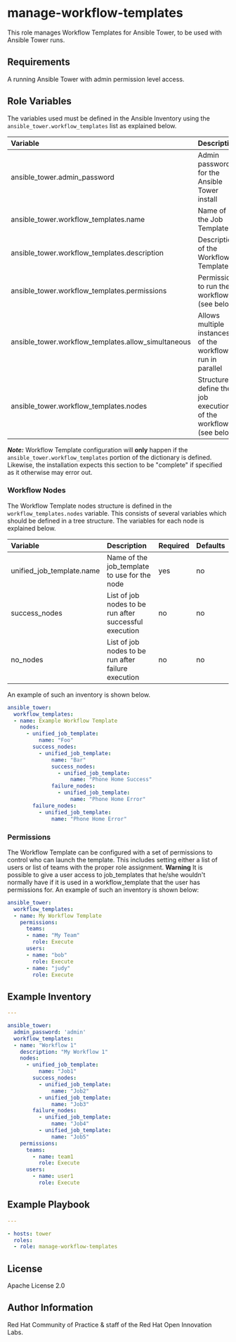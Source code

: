 manage-workflow-templates
====================

This role manages Workflow Templates for Ansible Tower, to be used with Ansible Tower runs.

## Requirements

A running Ansible Tower with admin permission level access.


## Role Variables

The variables used must be defined in the Ansible Inventory using the `ansible_tower.workflow_templates` list as explained below.

| Variable | Description | Required | Defaults |
|:---------|:------------|:---------|:---------|
|ansible_tower.admin_password|Admin password for the Ansible Tower install|yes||
|ansible_tower.workflow_templates.name|Name of the Job Template|yes||
|ansible_tower.workflow_templates.description|Description of the Workflow Template	|no||
|ansible_tower.workflow_templates.permissions|Permissions to run the workflow (see below)	|no||
|ansible_tower.workflow_templates.allow_simultaneous|Allows multiple instances of the workflow to run in parallel|no|true|
|ansible_tower.workflow_templates.nodes|Structure to define the job execution of the workflow (see below)	|no||

**_Note:_** Workflow Template configuration will **only** happen if the `ansible_tower.workflow_templates` portion of the dictionary is defined. Likewise, the installation expects this section to be "complete" if specified as it otherwise may error out.

### Workflow Nodes
The Workflow Template nodes structure is defined in the `workflow_templates.nodes` variable. This consists of several variables which should be defined in a tree structure. The variables for each node is explained below.

| Variable | Description | Required | Defaults |
|:---------|:------------|:---------|:---------|
|unified_job_template.name|Name of the job_template to use for the node| yes| no ||
|success_nodes|List of job nodes to be run after successful execution| no| no ||
|no_nodes|List of job nodes to be run after failure execution| no| no ||

An example of such an inventory is shown below.

```yaml
ansible_tower:
  workflow_templates:
  - name: Example Workflow Template
    nodes:
      - unified_job_template:
          name: "Foo"
        success_nodes:
          - unified_job_template:
              name: "Bar"
              success_nodes:
                - unified_job_template:
                    name: "Phone Home Success"
              failure_nodes:
                - unified_job_template:
                    name: "Phone Home Error"
        failure_nodes:
          - unified_job_template:
              name: "Phone Home Error"

```

### Permissions

The Workflow Template can be configured with a set of permissions to control who can launch the template. This includes setting either a list of users or list of teams with the proper role assignment. **Warning** It is possible to give a user access to job_templates that he/she wouldn't normally have if it is used in a workflow_template that the user has permissions for. An example of such an inventory is shown below:

```yaml
ansible_tower:
  workflow_templates:
  - name: My Workflow Template
    permissions:
      teams:
      - name: "My Team"
        role: Execute
      users:
      - name: "bob"
        role: Execute
      - name: "judy"
        role: Execute
```

## Example Inventory

```yaml
---

ansible_tower:
  admin_password: 'admin'
  workflow_templates:
  - name: "Workflow 1"
    description: "My Workflow 1"
    nodes:
      - unified_job_template:
          name: "Job1"
        success_nodes:
          - unified_job_template:
              name: "Job2"
          - unified_job_template:
              name: "Job3"
        failure_nodes:
          - unified_job_template:
              name: "Job4"
          - unified_job_template:
              name: "Job5"
    permissions:
      teams:
        - name: team1
          role: Execute
      users:
        - name: user1
          role: Execute
```

## Example Playbook

```yaml
---

- hosts: tower
  roles:
  - role: manage-workflow-templates
```


License
-------

Apache License 2.0


Author Information
------------------

Red Hat Community of Practice & staff of the Red Hat Open Innovation Labs.
